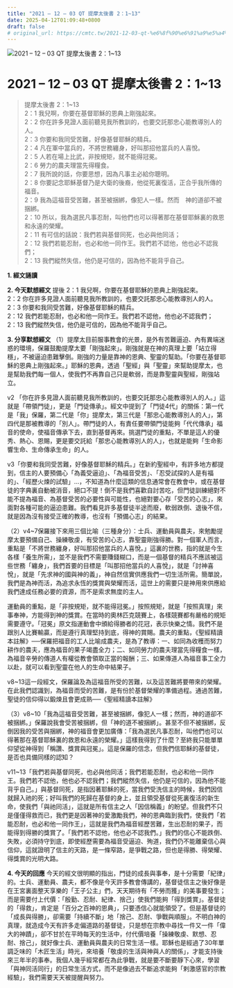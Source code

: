 ```yaml
---
title: "2021 – 12 – 03 QT 提摩太後書 2：1~13"
date: 2025-04-12T01:09:48+0800
draft: false
# original_url: https://cmtc.tw/2021-12-03-qt-%e6%8f%90%e6%91%a9%e5%a4%aa%e5%be%8c%e6%9b%b8-2%ef%bc%9a113
---
```


![2021 – 12 – 03 QT 提摩太後書 2：1\~13](/images/qt.jpg   "2021 – 12 – 03 QT 提摩太後書 2：1\~13")

# 2021 – 12 – 03 QT 提摩太後書 2：1\~13

> 提摩太後書 2：1\~13  
> 2：1 我兒啊，你要在基督耶穌的恩典上剛強起來。  
> 2：2 你在許多見證人面前聽見我所教訓的，也要交託那忠心能教導別人的人。  
> 2：3 你要和我同受苦難，好像基督耶穌的精兵。  
> 2：4 凡在軍中當兵的，不將世務纏身，好叫那招他當兵的人喜悅。  
> 2：5 人若在場上比武，非按規矩，就不能得冠冕。  
> 2：6 勞力的農夫理當先得糧食。  
> 2：7 我所說的話，你要思想，因為凡事主必給你聰明。  
> 2：8 你要記念耶穌基督乃是大衛的後裔，他從死裏復活，正合乎我所傳的福音。  
> 2：9 我為這福音受苦難，甚至被捆綁，像犯人一樣。然而　神的道卻不被捆綁。  
> 2：10 所以，我為選民凡事忍耐，叫他們也可以得著那在基督耶穌裏的救恩和永遠的榮耀。  
> 2：11 有可信的話說：我們若與基督同死，也必與他同活；  
> 2：12 我們若能忍耐，也必和他一同作王。我們若不認他，他也必不認我們；  
> 2：13 我們縱然失信，他仍是可信的，因為他不能背乎自己。

**1. 經文誦讀**

**2.  今天默想經文**
提後 2：1 我兒啊，你要在基督耶穌的恩典上剛強起來。  
2：2 你在許多見證人面前聽見我所教訓的，也要交託那忠心能教導別人的人。  
2：3 你要和我同受苦難，好像基督耶穌的精兵。  
2：12 我們若能忍耐，也必和他一同作王。我們若不認他，他也必不認我們；  
2：13 我們縱然失信，他仍是可信的，因為他不能背乎自己。

**3. 分享默想經文**
（1）提摩太目前服事教會的光景，是外有苦難逼迫、內有異端迷惑的環境，保羅鼓勵提摩太要「剛強起來」。剛強就是在神的真理上要「站立得穩」，不被逼迫患難擊倒。剛強的力量是靠神的恩典、聖靈的幫助。「你要在基督耶穌的恩典上剛強起來。」耶穌的恩典，透過「聖經」與「聖靈」來幫助提摩太，也是幫助我們每一個人，使我們不再靠自己只是軟弱，而是靠聖靈與聖經，剛強站立。

v2 「你在許多見證人面前聽見我所教訓的，也要交託那忠心能教導別人的人。」這就是「帶領門徒」，更是「門徒傳承」。經文中提到了「門徒4代」的關係：第一代是「我」保羅，第二代是「你」提摩太，第三代是「那忠心能教導別人的人」，第四代是那被教導的「別人」。帶門徒的人，有責任要帶領門徒能夠「代代傳承」福音的使命，使福音傳承下去，直到基督再來。挑選門徒的重點，不單是這人的優秀、熱心、恩賜，更是要交託給「那忠心能教導別人的人」，也就是能夠「生命影響生命、生命傳承生命」的人。

v3「你要和我同受苦難，好像基督耶穌的精兵。」在新約聖經中，有許多地方都提到，信主的人要預備心「為義受逼迫」、「為福音受苦」、「忍受試探的人是有福的」、「經歷火煉的試驗」…，不知道為什麼這類的信息通常會在教會中，或在基督徒的字典裏自動被消音，絕口不提！倒不是我們喜歡自討苦吃，但門徒訓練絕對不能不提為福音、為基督受苦的必要性與可能性，也絕對要心存「受苦的心志」，來面對各種可能的逼迫患難。我們看見許多基督徒半途而廢，軟弱跌倒、退後不信，就是因為沒有接受正確的教導，也沒有「預備心志」的結果。

（2）v4\~7保羅接下來用三個比喻（三種身分）：士兵、運動員與農夫，來勉勵提摩太要預備自己、操練敬虔，有受苦的心志，靠聖靈剛強得勝。對一個軍人而言，重點是「不將世務纏身，好叫那招他當兵的人喜悅。」這裏的世務，指的就是今生各樣「養生所需」，並不是我們不需要賺錢糊口，而是一個基督的精兵不應該被這些世務「纏身」，我們首要的目標是「叫那招他當兵的人喜悅」，就是「討神喜悅」，就是「先求神的國與神的義」，神自然信實供應我們一切生活所需。簡單說，我們是為神而活，為追求永恆的獎賞與榮耀而活，這世上的需要只是神用來供應給我們達成任務必要的資源，而不是索求無度的主人。

運動員的重點，是「非按規矩，就不能得冠冕。」按照規矩，就是「按照真理」來事奉神，方能得到神的獎賞。在當時的奧林匹克競賽上，各樣競賽都有嚴格的規矩需要遵守。「冠冕」原文指運動會中頒給得勝者的花冠，表示快樂之情。我們不是跟別人比賽輸贏，而是遵行真理堅持到底，得神的賞賜。農夫的重點，《聖經精讀本註解》──保羅把福音的工人比喻成農夫，是為了教導：一、如同為收穫而努力耕作的農夫，應為福音的果子竭盡全力；二、如同勞力的農夫理當先得糧食一樣，為福音辛勞的傳道人有權從教會領取正當的報酬；三、如果傳道人為福音事工全力以赴，就可以看到聖靈在他人的生命中結果子。

v8\~13這一段經文，保羅論及為這福音所受的苦難，以及這苦難將要帶來的榮耀。在此我們認識到，為福音而受的苦難，是有份於基督榮耀的準備過程。通過苦難，聖徒的信仰得以鍛煉且會更成熟──《聖經精讀本註解》

（3）v8\~10「我為這福音受苦難，甚至被捆綁，像犯人一樣；然而，神的道卻不被捆綁。」保羅說我會受苦被捆綁，但「神的道不被捆綁」。甚至不但不被捆綁，反倒因我的受苦與捆綁，神的福音會更加廣傳：「我為選民凡事忍耐，叫他們也可以得著那在基督耶穌裏的救恩和永遠的榮耀。」這樣我得到了什麼？至終我只能單單仰望從神得到「稱讚、獎賞與冠冕」。這是保羅的信念，但我們信耶穌的基督徒，是否也具備同樣的認知？

v11\~13「我們若與基督同死，也必與他同活；我們若能忍耐，也必和他一同作王。我們若不認他，他也必不認我們；我們縱然失信，他仍是可信的，因為他不能背乎自己。」與基督同死，是指因著耶穌的死，當我們受洗信主的時候，我們因信就歸入祂的死；好叫我們的死歸在基督的身上，並且領受基督從死裏復活的新生命，使我們「與祂同活」，這就是所有信主之人「因信稱義」的盼望。但我們不只是僅僅得救而已，我們更是因著神的愛激勵我們，神的恩典臨到我們，使我們「若能忍耐，也必和他一同作王」，這就是我們為福音經歷苦難，生出忍耐的果子，而能得到得勝的獎賞了。「我們若不認他，他也必不認我們。」我們的信心不能跌倒、失敗，必須持守到底，即使經歷需要為福音受逼迫、殉道，我們仍不能離棄信心與信仰，這就證明了信主的天路，是一條窄路，是爭戰之路，但也是得勝、得榮耀、得獎賞的光明大路。

**4. 今天的回應**
今天的經文很明顯的指出，門徒的成長與事奉，是十分需要「紀律」的。士兵、運動員、農夫，都不像是今天許多教會傳講的，基督徒信主之後好像是在王宮裏面整天享樂的「王子公主」們，天天期待有「不勞而獲」的美事要發生；而是需要付上代價：「殷勤、忍耐、紀律、捨己」使我們能夠「得到獎賞」。基督徒的「得救」，肯定是「百分之百神的恩典」，只要憑信心就能領受了。但是基督徒的「成長與得勝」，卻需要「持續不斷」地「捨己、忍耐、爭戰與順服」。不明白神的真理，就造成今天有許多走偏道路的基督徒，只是想在宗教中尋找一件又一件「偉大的神蹟」，卻不甘於在平時每天的生活中，付代價培養「操練敬虔、默想、忍耐、捨己」，就好像士兵、運動員與農夫的日常生活一樣。耶穌也是經過了30年單調乏味的「木匠生活」時光，來培養「敬虔的生活與神與人的關係」，才能支持後來三年半的事奉。我個人幾乎經常都在為此爭戰，就是要不斷要靜下心來，學習「與神同活同行」的日常生活方式，而不是像過去不斷追求能夠「剌激感官的宗教經驗」，我們需要天天被提醒與努力。
